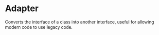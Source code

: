 # Adapter
Converts the interface of a class into another interface, useful for allowing modern code to use legacy code.
